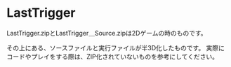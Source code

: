 # LastTrigger

LastTrigger.zipとLastTrigger＿Source.zipは2Dゲームの時のものです。

その上にある、ソースファイルと実行ファイルが半3D化したものです。
実際にコードやプレイをする際は、ZIP化されていないものを参考にしてください。